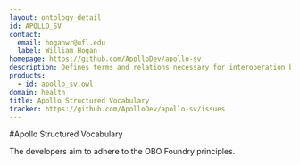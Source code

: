 ```yaml
---
layout: ontology_detail
id: APOLLO_SV
contact:
  email: hoganwr@ufl.edu
  label: William Hogan
homepage: https://github.com/ApolloDev/apollo-sv
description: Defines terms and relations necessary for interoperation between epidemic models and public health application software that interface with these models
products:
  - id: apollo_sv.owl
domain:	health
title: Apollo Structured Vocabulary
tracker: https://github.com/ApolloDev/apollo-sv/issues
---
```

#Apollo Structured Vocabulary

The developers aim to adhere to the OBO Foundry principles.
